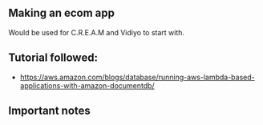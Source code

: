 ## Making an ecom app
Would be used for C.R.E.A.M and Vidiyo to start with.

## Tutorial followed:
* https://aws.amazon.com/blogs/database/running-aws-lambda-based-applications-with-amazon-documentdb/


## Important notes
